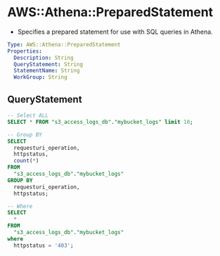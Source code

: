 # AWS::Athena::PreparedStatement

- Specifies a prepared statement for use with SQL queries in Athena.

```yaml
Type: AWS::Athena::PreparedStatement
Properties:
  Description: String
  QueryStatement: String
  StatementName: String
  WorkGroup: String
```

## QueryStatement

```sql
-- Select ALL
SELECT * FROM "s3_access_logs_db"."mybucket_logs" limit 10;

-- Group BY
SELECT
  requesturi_operation,
  httpstatus,
  count(*)
FROM
  "s3_access_logs_db"."mybucket_logs"
GROUP BY
  requesturi_operation,
  httpstatus;

-- Where
SELECT
  *
FROM
  "s3_access_logs_db"."mybucket_logs"
where
  httpstatus = '403';
```
